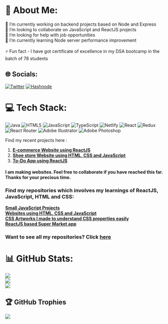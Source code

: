 # 💫 About Me:
🔭 I’m currently working on backend projects based on Node and Express<br>👯 I’m looking to collaborate on JavaScript and ReactJS projects<br>🤝 I’m looking for help with job opportunities<br>🌱 I’m currently learning Node server performance improvement<br><br>⚡ Fun fact - I have got certificate of excellence in my DSA bootcamp in the batch of 78 students


## 🌐 Socials:
[![Twitter](https://img.shields.io/badge/Twitter-%231DA1F2.svg?style=for-the-badge&logo=Twitter&logoColor=white)](https://twitter.com/siddhantsiddh15) 
[![Hashnode](https://img.shields.io/badge/Hashnode-2962FF?style=for-the-badge&logo=hashnode&logoColor=white)](https://hashnode.com/@siddhantsiddh15)

# 💻 Tech Stack:
![Java](https://img.shields.io/badge/java-%23ED8B00.svg?style=for-the-badge&logo=java&logoColor=white) ![HTML5](https://img.shields.io/badge/html5-%23E34F26.svg?style=for-the-badge&logo=html5&logoColor=white) ![JavaScript](https://img.shields.io/badge/javascript-%23323330.svg?style=for-the-badge&logo=javascript&logoColor=%23F7DF1E) ![TypeScript](https://img.shields.io/badge/typescript-%23007ACC.svg?style=for-the-badge&logo=typescript&logoColor=white) ![Netlify](https://img.shields.io/badge/netlify-%23000000.svg?style=for-the-badge&logo=netlify&logoColor=#00C7B7) ![React](https://img.shields.io/badge/react-%2320232a.svg?style=for-the-badge&logo=react&logoColor=%2361DAFB) ![Redux](https://img.shields.io/badge/redux-%23593d88.svg?style=for-the-badge&logo=redux&logoColor=white) ![React Router](https://img.shields.io/badge/React_Router-CA4245?style=for-the-badge&logo=react-router&logoColor=white) ![Adobe Illustrator](https://img.shields.io/badge/adobeillustrator-%23FF9A00.svg?style=for-the-badge&logo=adobeillustrator&logoColor=white) ![Adobe Photoshop](https://img.shields.io/badge/adobephotoshop-%2331A8FF.svg?style=for-the-badge&logo=adobephotoshop&logoColor=white)

Find my recent projects here :

1. **[E-commerce Website using ReactJS](https://siddhantsiddh15superm.netlify.app/)**
2. **[Shoe store Website using HTML, CSS and JavaScript](https://siddhantsiddh15shoe-store.netlify.app/)**
3. **[To-Do App using ReactJS](https://siddhantsiddh15-to-do-app-react.netlify.app/)**


#### I am making websites. Feel free to collaborate if you have reached this far. Thanks for your precious time.

### Find my repositories which involves my learnings of ReactJS, JavaScript, HTML and CSS: ###

 **[Small JavaScript Projects](https://github.com/siddhantsiddh15/Small-JavaScript-Projects)**<br>
 **[Websites using HTML, CSS and JavaScript](https://github.com/siddhantsiddh15/Website-Development.git)**<br>
 **[CSS Artworks I made to understand CSS properties easily](https://github.com/siddhantsiddh15/CSS-Artworks.git)**<br>
 **[ReactJS based Super Market app](https://github.com/siddhantsiddh15/superM-app-React)**<br>

### Want to see all my repositories? Click [here](https://github.com/siddhantsiddh15?tab=repositories)

# 📊 GitHub Stats:
![](https://github-readme-stats.vercel.app/api?username=siddhantsiddh15&theme=dark&hide_border=false&include_all_commits=true&count_private=true)<br/>
![](https://github-readme-streak-stats.herokuapp.com/?user=siddhantsiddh15&theme=dark&hide_border=false)<br/>
![](https://github-readme-stats.vercel.app/api/top-langs/?username=siddhantsiddh15&theme=dark&hide_border=false&include_all_commits=true&count_private=true&layout=compact)

## 🏆 GitHub Trophies
![](https://github-profile-trophy.vercel.app/?username=siddhantsiddh15&theme=radical&no-frame=false&no-bg=true&margin-w=4)






